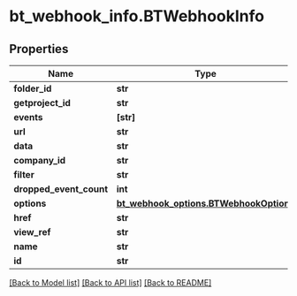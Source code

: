 # bt_webhook_info.BTWebhookInfo

## Properties
Name | Type | Description | Notes
------------ | ------------- | ------------- | -------------
**folder_id** | **str** |  | [optional] 
**getproject_id** | **str** |  | [optional] 
**events** | **[str]** |  | [optional] 
**url** | **str** |  | [optional] 
**data** | **str** |  | [optional] 
**company_id** | **str** |  | [optional] 
**filter** | **str** |  | [optional] 
**dropped_event_count** | **int** |  | [optional] 
**options** | [**bt_webhook_options.BTWebhookOptions**](BTWebhookOptions.md) |  | [optional] 
**href** | **str** |  | [optional] 
**view_ref** | **str** |  | [optional] 
**name** | **str** |  | [optional] 
**id** | **str** |  | [optional] 

[[Back to Model list]](../README.md#documentation-for-models) [[Back to API list]](../README.md#documentation-for-api-endpoints) [[Back to README]](../README.md)


